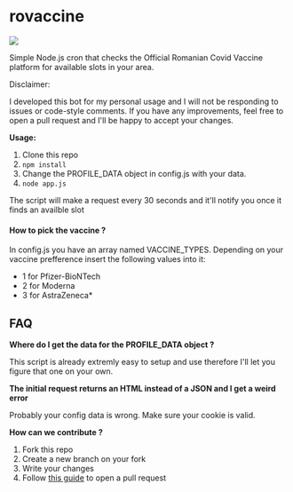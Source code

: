 
# rovaccine

[![](https://i.imgur.com/CpIMJBM.png)](https://i.imgur.com/CpIMJBM.pnghttp://)

Simple Node.js cron that checks the Official Romanian Covid Vaccine platform for available slots in your area.

Disclaimer:

I developed this bot for my personal usage and I will not be responding to issues or code-style comments. If you have any improvements, feel free to open a pull request and I'll be happy to accept your changes.

**Usage:**

1. Clone this repo
2. `npm install`
3. Change the PROFILE_DATA object in config.js with your data.
4. `node app.js`

The script will make a request every 30 seconds and it'll notify you once it finds an availble slot

#### How to pick the vaccine ?

In config.js you have an array named VACCINE_TYPES. Depending on your vaccine prefference insert the following values into it:

- 1 for Pfizer-BioNTech
- 2 for Moderna
- 3 for AstraZeneca\*



## FAQ

**Where do I get the data for the PROFILE_DATA object ?**

This script is already extremly easy to setup and use therefore I'll let you figure that one on your own.

**The initial request returns an HTML instead of a JSON and I get a weird error**

Probably your config data is wrong. Make sure your cookie is valid.

**How can we contribute ?**
1. Fork this repo
2. Create a new branch on your fork
3. Write your changes
4. Follow [this guide](https://docs.github.com/en/github/collaborating-with-issues-and-pull-requests/creating-a-pull-request-from-a-fork) to open a pull request
